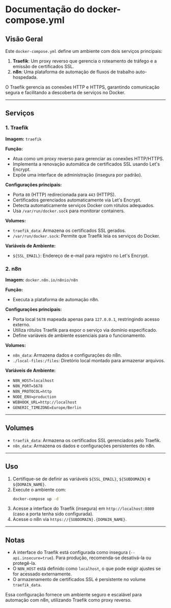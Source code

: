 # Documentação do docker-compose.yml

## Visão Geral
Este `docker-compose.yml` define um ambiente com dois serviços principais:

1. **Traefik**: Um proxy reverso que gerencia o roteamento de tráfego e a emissão de certificados SSL.
2. **n8n**: Uma plataforma de automação de fluxos de trabalho auto-hospedada.

O Traefik gerencia as conexões HTTP e HTTPS, garantindo comunicação segura e facilitando a descoberta de serviços no Docker.

---
## Serviços

### 1. Traefik

**Imagem:** `traefik`

**Função:**
- Atua como um proxy reverso para gerenciar as conexões HTTP/HTTPS.
- Implementa a renovação automática de certificados SSL usando Let's Encrypt.
- Expõe uma interface de administração (insegura por padrão).

**Configurações principais:**
- Porta `80` (HTTP) redirecionada para `443` (HTTPS).
- Certificados gerenciados automaticamente via Let's Encrypt.
- Detecta automaticamente serviços Docker com rótulos adequados.
- Usa `/var/run/docker.sock` para monitorar containers.

**Volumes:**
- `traefik_data`: Armazena os certificados SSL gerados.
- `/var/run/docker.sock`: Permite que Traefik leia os serviços do Docker.

**Variáveis de Ambiente:**
- `${SSL_EMAIL}`: Endereço de e-mail para registro no Let's Encrypt.

### 2. n8n

**Imagem:** `docker.n8n.io/n8nio/n8n`

**Função:**
- Executa a plataforma de automação n8n.

**Configurações principais:**
- Porta local `5678` mapeada apenas para `127.0.0.1`, restringindo acesso externo.
- Utiliza rótulos Traefik para expor o serviço via domínio especificado.
- Define variáveis de ambiente essenciais para o funcionamento.

**Volumes:**
- `n8n_data`: Armazena dados e configurações do n8n.
- `./local-files:/files`: Diretório local montado para armazenar arquivos.

**Variáveis de Ambiente:**
- `N8N_HOST=localhost`
- `N8N_PORT=5678`
- `N8N_PROTOCOL=http`
- `NODE_ENV=production`
- `WEBHOOK_URL=http://localhost`
- `GENERIC_TIMEZONE=Europe/Berlin`

---
## Volumes
- `traefik_data`: Armazena os certificados SSL gerenciados pelo Traefik.
- `n8n_data`: Armazena os dados e configurações persistentes do n8n.

---
## Uso
1. Certifique-se de definir as variáveis `${SSL_EMAIL}`, `${SUBDOMAIN}` e `${DOMAIN_NAME}`.
2. Execute o ambiente com:
   ```sh
   docker-compose up -d
   ```
3. Acesse a interface do Traefik (insegura) em `http://localhost:8080` (caso a porta tenha sido configurada).
4. Acesse o n8n via `https://{SUBDOMAIN}.{DOMAIN_NAME}`.

---
## Notas
- A interface do Traefik está configurada como insegura (`--api.insecure=true`). Para produção, recomenda-se desativá-la ou protegê-la.
- O `N8N_HOST` está definido como `localhost`, o que pode exigir ajustes se for acessado externamente.
- O armazenamento de certificados SSL é persistente no volume `traefik_data`.

Essa configuração fornece um ambiente seguro e escalável para automação com n8n, utilizando Traefik como proxy reverso.

